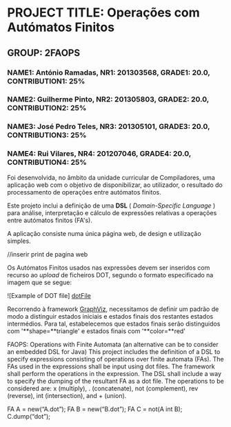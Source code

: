 # PROJECT TITLE: Operações com Autómatos Finitos
## GROUP: 2FAOPS
### NAME1: António Ramadas, NR1: 201303568, GRADE1: 20.0, CONTRIBUTION1: 25%
### NAME2: Guilherme Pinto, NR2: 201305803, GRADE2: 20.0, CONTRIBUTION2: 25%
### NAME3: José Pedro Teles, NR3: 201305101, GRADE3: 20.0, CONTRIBUTION3: 25%
### NAME4: Rui Vilares, NR4: 201207046, GRADE4: 20.0, CONTRIBUTION4: 25%




Foi desenvolvida, no âmbito da unidade curricular de Compiladores, uma aplicação web com o objetivo de disponibilizar, ao utilizador, o resultado do processamento de operações entre autómatos finitos.

Este projeto inclui a definição de uma **DSL** ( _Domain-Specific Language_ ) para análise, interpretação e cálculo de expressões relativas a operações entre autómatos finitos (FA's).

A aplicação consiste numa única página web, de design e utilização simples.

//inserir print de pagina web

Os Autómatos Finitos usados nas expressões devem ser inseridos com recurso ao _upload_ de ficheiros DOT, segundo o formato especificado na imagem que se segue:

![Example of DOT file] [dotFile]

Recorrendo à framework [GraphViz](http://www.graphviz.org/), necessitamos de definir um padrão de modo a distinguir estados iniciais e estados finais dos restantes estados intermédios. Para tal, estabelecemos que estados finais serão distinguidos com '**shape=**triangle' e estados finais com '**color=**red'






FAOPS: Operations with Finite Automata (an alternative can be to consider an embedded DSL for Java)
This project includes the definition of a DSL to specify expressions consisting of operations over finite automata (FAs).
The FAs used in the expressions shall be input using dot files. The framework shall perform the operations in the expression.
The DSL shall include a way to specify the dumping of the resultant FA as a dot file. 
The operations to be considered are: x (multiply), . (concatenate), not (complement), rev (reverse), int (intersection), and + (union).

FA A = new(“A.dot”);
FA B = new(“B.dot”);
FA C = not(A int B);
C.dump(“dot”);


[dotFile]: https://github.com/RuiVilares/COMP-FAOPS/blob/Guilherme/extra/readmeResouces/dotFile.png?raw=true
